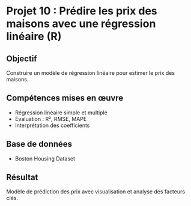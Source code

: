 # Projet 10 : Prédire les prix des maisons avec une régression linéaire (R)

## Objectif
Construire un modèle de régression linéaire pour estimer le prix des maisons.

## Compétences mises en œuvre
- Régression linéaire simple et multiple
- Évaluation : R², RMSE, MAPE
- Interprétation des coefficients

## Base de données
- Boston Housing Dataset

## Résultat
Modèle de prédiction des prix avec visualisation et analyse des facteurs clés.
